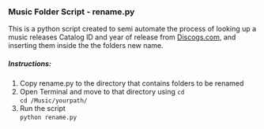 ###  Music Folder Script - rename.py

This is a python script created to semi automate the process of looking up a music releases Catalog ID and year of release from [Discogs.com](http://www.discogs.com/), and inserting them inside the the folders new name.

##### Instructions:
1. Copy rename.py to the directory that contains folders to be renamed
2. Open Terminal and move to that directory using `cd`  
  `cd /Music/yourpath/`
3. Run the script  
  `python rename.py`
